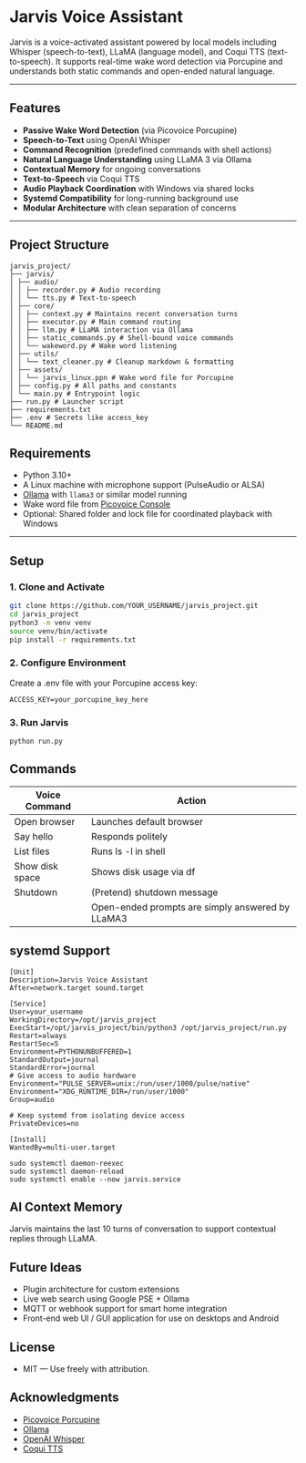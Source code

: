 # Jarvis Voice Assistant

Jarvis is a voice-activated assistant powered by local models including Whisper (speech-to-text), LLaMA (language model), and Coqui TTS (text-to-speech). It supports real-time wake word detection via Porcupine and understands both static commands and open-ended natural language.

---

## Features

- **Passive Wake Word Detection** (via Picovoice Porcupine)
- **Speech-to-Text** using OpenAI Whisper
- **Command Recognition** (predefined commands with shell actions)
- **Natural Language Understanding** using LLaMA 3 via Ollama
- **Contextual Memory** for ongoing conversations
- **Text-to-Speech** via Coqui TTS
- **Audio Playback Coordination** with Windows via shared locks
- **Systemd Compatibility** for long-running background use
- **Modular Architecture** with clean separation of concerns

---

## Project Structure
```
jarvis_project/
├── jarvis/
│ ├── audio/
│ │ ├── recorder.py # Audio recording
│ │ └── tts.py # Text-to-speech
│ ├── core/
│ │ ├── context.py # Maintains recent conversation turns
│ │ ├── executor.py # Main command routing
│ │ ├── llm.py # LLaMA interaction via Ollama
│ │ ├── static_commands.py # Shell-bound voice commands
│ │ └── wakeword.py # Wake word listening
│ ├── utils/
│ │ └── text_cleaner.py # Cleanup markdown & formatting
│ ├── assets/
│ │ └── jarvis_linux.ppn # Wake word file for Porcupine
│ ├── config.py # All paths and constants
│ └── main.py # Entrypoint logic
├── run.py # Launcher script
├── requirements.txt
├── .env # Secrets like access_key
└── README.md
```

## Requirements
- Python 3.10+
- A Linux machine with microphone support (PulseAudio or ALSA)
- [Ollama](https://ollama.com/) with `llama3` or similar model running
- Wake word file from [Picovoice Console](https://console.picovoice.ai/)
- Optional: Shared folder and lock file for coordinated playback with Windows

---

## Setup

### 1. Clone and Activate

```bash
git clone https://github.com/YOUR_USERNAME/jarvis_project.git
cd jarvis_project
python3 -m venv venv
source venv/bin/activate
pip install -r requirements.txt
```
### 2. Configure Environment

Create a .env file with your Porcupine access key:
```
ACCESS_KEY=your_porcupine_key_here
```

### 3. Run Jarvis
```
python run.py
```

## Commands
|Voice Command|Action|
|---|---|
|Open browser|Launches default browser|
|Say hello|Responds politely|
|List files|Runs ls -l in shell|
|Show disk space|Shows disk usage via df|
|Shutdown|(Pretend) shutdown message|
|<Ask>|Open-ended prompts are simply answered by LLaMA3|

## systemd Support
```
[Unit]
Description=Jarvis Voice Assistant
After=network.target sound.target

[Service]
User=your_username
WorkingDirectory=/opt/jarvis_project
ExecStart=/opt/jarvis_project/bin/python3 /opt/jarvis_project/run.py
Restart=always
RestartSec=5
Environment=PYTHONUNBUFFERED=1
StandardOutput=journal
StandardError=journal
# Give access to audio hardware
Environment="PULSE_SERVER=unix:/run/user/1000/pulse/native"
Environment="XDG_RUNTIME_DIR=/run/user/1000"
Group=audio

# Keep systemd from isolating device access
PrivateDevices=no

[Install]
WantedBy=multi-user.target
```
```
sudo systemctl daemon-reexec
sudo systemctl daemon-reload
sudo systemctl enable --now jarvis.service
```

## AI Context Memory
Jarvis maintains the last 10 turns of conversation to support contextual replies through LLaMA.

## Future Ideas
 - Plugin architecture for custom extensions
 - Live web search using Google PSE + Ollama
 - MQTT or webhook support for smart home integration
 - Front-end web UI / GUI application for use on desktops and Android

## License
 - MIT — Use freely with attribution.

## Acknowledgments
 - [Picovoice Porcupine](https://picovoice.ai/)
 - [Ollama](https://ollama.com/)
 - [OpenAI Whisper](https://github.com/openai/whisper)
 - [Coqui TTS](https://github.com/coqui-ai/TTS)
